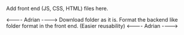Add front end (JS, CSS, HTML) files here.

<---- Adrian ---->
Download folder as it is. Format the backend like folder format in the front end. (Easier reusability)
<---- Adrian ---->
